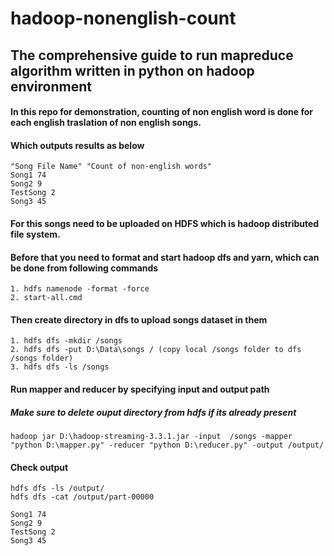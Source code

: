 # hadoop-nonenglish-count

## The comprehensive guide to run mapreduce algorithm written in python on hadoop environment

#### In this repo for demonstration, counting of non english word is done for each english traslation of non english songs.

#### Which outputs results as below
```
"Song File Name" "Count of non-english words"
Song1 74
Song2 9
TestSong 2
Song3 45
```

#### For this songs need to be uploaded on HDFS which is hadoop distributed file system.

#### Before that you need to format and start hadoop dfs and yarn, which can be done from following commands
```
1. hdfs namenode -format -force
2. start-all.cmd
```

#### Then create directory in dfs to upload songs dataset in them
```
1. hdfs dfs -mkdir /songs
2. hdfs dfs -put D:\Data\songs / (copy local /songs folder to dfs /songs folder)
3. hdfs dfs -ls /songs 
```

#### Run mapper and reducer by specifying input and output path
##### Make sure to delete ouput directory from hdfs if its already present
```
hadoop jar D:\hadoop-streaming-3.3.1.jar -input  /songs -mapper "python D:\mapper.py" -reducer "python D:\reducer.py" -output /output/
```

#### Check output
```
hdfs dfs -ls /output/
hdfs dfs -cat /output/part-00000
```

```
Song1 74
Song2 9
TestSong 2
Song3 45
```


